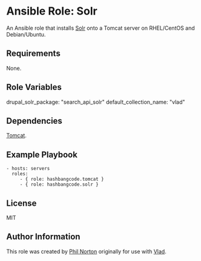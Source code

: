 # Ansible Role: Solr

An Ansible role that installs [Solr](http://tomcat.apache.org/) onto a Tomcat server on RHEL/CentOS and Debian/Ubuntu.


## Requirements

None.


## Role Variables

drupal_solr_package: "search_api_solr"
default_collection_name: "vlad"


## Dependencies

[Tomcat](https://github.com/hashbangcode/ansible-role-tomcat).


## Example Playbook

```
- hosts: servers
  roles:
     - { role: hashbangcode.tomcat }
     - { role: hashbangcode.solr }
```

## License

MIT


## Author Information

This role was created by [Phil Norton](http://www.hashbangcode.com) originally for use with [Vlad](https://github.com/hashbangcode/vlad).
